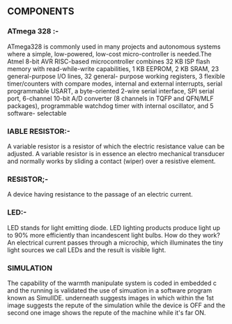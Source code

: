 ## COMPONENTS
### ATmega 328 :-
ATmega328 is commonly used in many projects and autonomous systems where a simple, low-powered, low-cost micro-controller is
needed.The Atmel 8-bit AVR RISC-based microcontroller combines 32 KB ISP flash memory with read-while-write capabilities, 1 KB
EEPROM, 2 KB SRAM, 23 general-purpose I/O lines, 32 general- purpose working registers, 3 flexible timer/counters with compare modes, internal and external interrupts, serial programmable USART, a byte-oriented 2-wire serial interface, SPI serial port, 6-channel 10-bit A/D converter (8 channels in TQFP and QFN/MLF packages), programmable watchdog timer with internal oscillator, and 5 software- selectable 
### IABLE RESISTOR:-
A variable resistor is a resistor of which the electric resistance value can be adjusted. A variable resistor is in essence an electro mechanical transducer and normally works by sliding a contact (wiper) over a resistive element.
 
### RESISTOR;-
A device having resistance to the passage of an electric current.
### LED:-


LED stands for light emitting diode. LED lighting products produce light
up to 90% more efficiently than incandescent light bulbs. How do they work? An electrical current passes through a microchip, which illuminates the tiny light sources we call LEDs and the result is visible light.
 


   ### SIMULATION
The capability of the warmth manipulate system is coded in
embedded c and the running is validated the use of simuation in a software program known as SimulIDE. underneath suggests
images in which within the 1st image suggests the repute of the simulation while the device is OFF and the second one image shows the repute of the machine while it's far ON.
